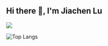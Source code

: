 ## Hi there 👋, I'm Jiachen Lu

<!--
**LuckyMax0722/LuckyMax0722** is a ✨ _special_ ✨ repository because its `README.md` (this file) appears on your GitHub profile.

Here are some ideas to get you started:

- 🔭 I’m currently working on ...
- 🌱 I’m currently learning ...
- 👯 I’m looking to collaborate on ...
- 🤔 I’m looking for help with ...
- 💬 Ask me about ...
- 📫 How to reach me: ...
- 😄 Pronouns: ...
- ⚡ Fun fact: ...
-->

![](https://github-readme-stats.vercel.app/api?username=LuckyMax0722e&show_icons=true&theme=transparent)

![Top Langs](https://github-readme-stats.vercel.app/api/top-langs/?username=LuckyMax0722e&layout=compact&theme=tokyonight)


